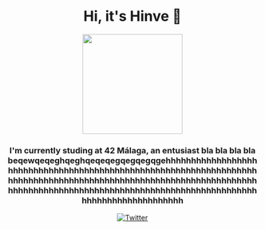 <div id="head" align="center">
    <h1 align="center">Hi, it's Hinve 🫡</h1>
    <img src="https://media1.giphy.com/media/v1.Y2lkPTc5MGI3NjExemVzY2VkdHo0dHlhcXhvNXd1NWxhcml6dHBpa3M2NXZrMTlqaTlwYiZlcD12MV9pbnRlcm5hbF9naWZfYnlfaWQmY3Q9Zw/L3bj6t3opdeNddYCyl/giphy.webp" width="200" />
    <h3 align="center">I'm currently studing at 42 Málaga, an entusiast bla bla bla bla beqewqeqeghqeghqeqeqegqegqegqgehhhhhhhhhhhhhhhhhhhhhhhhhhhhhhhhhhhhhhhhhhhhhhhhhhhhhhhhhhhhhhhhhhhhhhhhhhhhhhhhhhhhhhhhhhhhhhhhhhhhhhhhhhhhhhhhhhhhhhhhhhhhhhhhhhhhhhhhhhhhhhhhhhhhhhhhhhhhhhhhhhhhhhhhhhhhhhhhhhhhhhhhh</h3>
</div>
<div id="badges" align="center">
    <a href="https://x.com/Hinve_">
        <img src="https://img.shields.io/twitter/follow/Hinve_?style=flat&logo=x&logoColor=black&logoSize=10" alt="Twitter"/>
    </a>
</div>


<!--
**hinve/hinve** is a ✨ _special_ ✨ repository because its `README.md` (this file) appears on your GitHub profile.

Here are some ideas to get you started:

- 🔭 I’m currently working on ...
- 🌱 I’m currently learning ...
- 👯 I’m looking to collaborate on ...
- 🤔 I’m looking for help with ...
- 💬 Ask me about ...
- 📫 How to reach me: ...
- 😄 Pronouns: ...
- ⚡ Fun fact: ...
-->
